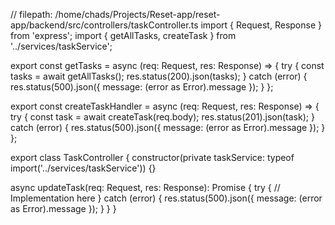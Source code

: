 // filepath: /home/chads/Projects/Reset-app/reset-app/backend/src/controllers/taskController.ts
import { Request, Response } from 'express';
import { getAllTasks, createTask } from '../services/taskService';

export const getTasks = async (req: Request, res: Response) => {
  try {
    const tasks = await getAllTasks();
    res.status(200).json(tasks);
  } catch (error) {
    res.status(500).json({ message: (error as Error).message });
  }
};

export const createTaskHandler = async (req: Request, res: Response) => {
  try {
    const task = await createTask(req.body);
    res.status(201).json(task);
  } catch (error) {
    res.status(500).json({ message: (error as Error).message });
  }
};

export class TaskController {
  constructor(private taskService: typeof import('../services/taskService')) {}

  async updateTask(req: Request, res: Response): Promise<void> {
    try {
      // Implementation here
    } catch (error) {
      res.status(500).json({ message: (error as Error).message });
    }
  }
}